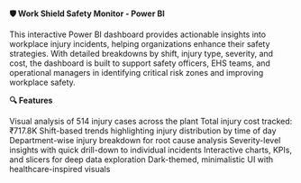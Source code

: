 **🛡️ Work Shield Safety Monitor - Power BI**

This interactive Power BI dashboard provides actionable insights into workplace injury incidents, helping organizations enhance their safety strategies. With detailed breakdowns by shift, injury type, severity, and cost, the dashboard is built to support safety officers, EHS teams, and operational managers in identifying critical risk zones and improving workplace safety.

**🔍 Features**

Visual analysis of 514 injury cases across the plant
Total injury cost tracked: ₹717.8K
Shift-based trends highlighting injury distribution by time of day
Department-wise injury breakdown for root cause analysis
Severity-level insights with quick drill-down to individual incidents
Interactive charts, KPIs, and slicers for deep data exploration
Dark-themed, minimalistic UI with healthcare-inspired visuals
